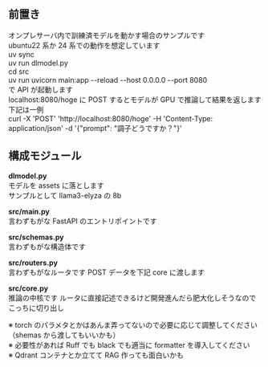 ## 前置き

オンプレサーバ内で訓練済モデルを動かす場合のサンプルです  
ubuntu22 系か 24 系での動作を想定しています  
uv sync  
uv run dlmodel.py  
cd src  
uv run uvicorn main:app --reload --host 0.0.0.0 --port 8080  
で API が起動します  
localhost:8080/hoge に POST するとモデルが GPU で推論して結果を返します 下記は一例  
curl -X 'POST' 'http://localhost:8080/hoge' -H 'Content-Type: application/json' -d '{"prompt": "調子どうですか？"}'

## 構成モジュール

**dlmodel.py**  
モデルを assets に落とします  
サンプルとして llama3-elyza の 8b

**src/main.py**  
言わずもがな FastAPI のエントリポイントです

**src/schemas.py**  
言わずもがな構造体です

**src/routers.py**  
言わずもがなルータです
POST データを下記 core に渡します

**src/core.py**  
推論の中核です
ルータに直接記述できるけど開発進んだら肥大化しそうなのでこっちに切り出し

※ torch のパラメタとかはあんま弄ってないので必要に応じて調整してください（shemas から渡してもいいかも）  
※ 必要性があれば Ruff でも black でも適当に formatter を導入してください  
※ Qdrant コンテナとか立てて RAG 作っても面白いかも
